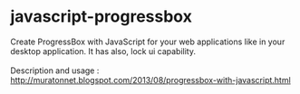 javascript-progressbox
======================

Create ProgressBox with JavaScript for your web applications like in your desktop application. It has also, lock ui capability.
<br/><br/>
Description and usage :
<br/>
http://muratonnet.blogspot.com/2013/08/progressbox-with-javascript.html
